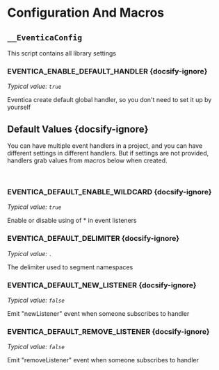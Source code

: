 # Configuration And Macros

## `__EventicaConfig`

This script contains all library settings

### EVENTICA_ENABLE_DEFAULT_HANDLER {docsify-ignore}

*Typical value: `true`*

Eventica create default global handler, so you don't need to set it up by yourself

## Default Values {docsify-ignore}

You can have multiple event handlers in a project, and you can have different settings in different handlers.
But if settings are not provided, handlers grab values from macros below when created.

&nbsp;

### EVENTICA_DEFAULT_ENABLE_WILDCARD {docsify-ignore}

*Typical value: `true`*

Enable or disable using of * in event listeners

### EVENTICA_DEFAULT_DELIMITER {docsify-ignore}

*Typical value: `.`*

The delimiter used to segment namespaces

### EVENTICA_DEFAULT_NEW_LISTENER {docsify-ignore}

*Typical value: `false`*

Emit "newListener" event when someone subscribes to handler

### EVENTICA_DEFAULT_REMOVE_LISTENER {docsify-ignore}

*Typical value: `false`*

Emit "removeListener" event when someone subscribes to handler